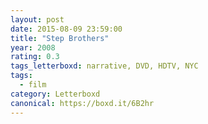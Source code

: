 ```yaml
---
layout: post 
date: 2015-08-09 23:59:00
title: "Step Brothers"
year: 2008
rating: 0.3
tags_letterboxd: narrative, DVD, HDTV, NYC
tags:
  - film
category: Letterboxd
canonical: https://boxd.it/6B2hr
---
```

